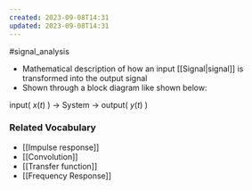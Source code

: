 ```yaml
---
created: 2023-09-08T14:31
updated: 2023-09-08T14:31
---
```

#signal_analysis 
- Mathematical description of how an input [[Signal|signal]] is transformed into the output signal
- Shown through a block diagram like shown below:

input( $x(t)$ ) -> System -> output( $y(t)$ )

### Related Vocabulary
- [[Impulse response]]
- [[Convolution]]
- [[Transfer function]]
- [[Frequency Response]]